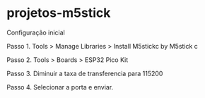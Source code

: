 # projetos-m5stick

Configuração inicial

Passo 1. Tools > Manage Libraries > Install M5stickc by M5stick c

Passo 2. Tools > Boards > ESP32 Pico Kit

Passo 3. Diminuir a taxa de transferencia para 115200

Passo 4. Selecionar a porta e enviar. 


